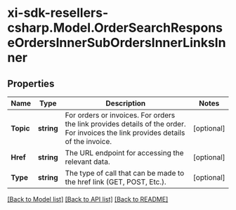 # xi-sdk-resellers-csharp.Model.OrderSearchResponseOrdersInnerSubOrdersInnerLinksInner

## Properties

Name | Type | Description | Notes
------------ | ------------- | ------------- | -------------
**Topic** | **string** | For orders or invoices. For orders the link provides details of the order. For invoices the link provides details of the invoice. | [optional] 
**Href** | **string** | The URL endpoint for accessing the relevant data. | [optional] 
**Type** | **string** | The type of call that can be made to the href link (GET, POST, Etc.). | [optional] 

[[Back to Model list]](../README.md#documentation-for-models) [[Back to API list]](../README.md#documentation-for-api-endpoints) [[Back to README]](../README.md)

